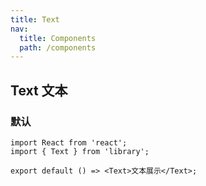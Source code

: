 ```yaml
---
title: Text
nav:
  title: Components
  path: /components
---
```


## Text 文本

### 默认

```tsx
import React from 'react';
import { Text } from 'library';

export default () => <Text>文本展示</Text>;
```

<code src="./demo.tsx" identifier="text-demo-phone" phone></code>
<API src="./index.tsx"></API>
